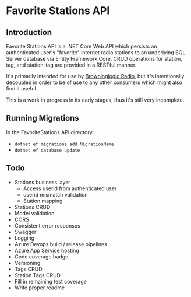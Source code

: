 # Favorite Stations API

## Introduction
Favorite Stations API is a .NET Core Web API which persists an authenticated user's "favorite" internet radio stations to an underlying SQL Server database via Entity Framework Core.  CRUD operations for station, tag, and station-tag are provided in a RESTful manner.

It's primarily intended for use by [Browninglogic Radio](https://github.com/pfbrowning/ng-radio), but it's intentionally decoupled in order to be of use to any other consumers which might also find it useful.

This is a work in progress in its early stages, thus it's still very incomplete.

## Running Migrations
In the FavoriteStations.API directory:
* `dotnet ef migrations add MigrationName`
* `dotnet ef database update`

## Todo
* Stations business layer
  * Access userid from authenticated user
  * userid mismatch validation
  * Station mapping
* Stations CRUD
* Model validation
* CORS
* Consistent error responses
* Swagger
* Logging
* Azure Devops build / release pipelines
* Azure App Service hosting
* Code coverage badge
* Versioning
* Tags CRUD
* Station Tags CRUD
* Fill in remaining test coverage
* Write proper readme
